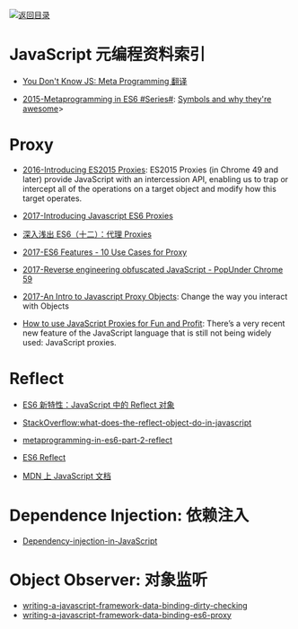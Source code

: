 [![返回目录](https://parg.co/UGo)](https://github.com/wxyyxc1992/Awesome-Links)

# JavaScript 元编程资料索引

* [You Don't Know JS: Meta Programming 翻译](https://github.com/lishengzxc/bblog/issues/4)

* [2015-Metaprogramming in ES6 #Series#](https://www.keithcirkel.co.uk/metaprogramming-in-es6-symbols/): [Symbols and why they're awesome](https://www.keithcirkel.co.uk/metaprogramming-in-es6-symbols/)>

# Proxy

* [2016-Introducing ES2015 Proxies](https://developers.google.com/web/updates/2016/02/es2015-proxies): ES2015 Proxies (in Chrome 49 and later) provide JavaScript with an intercession API, enabling us to trap or intercept all of the operations on a target object and modify how this target operates.

* [2017-Introducing Javascript ES6 Proxies](https://codeburst.io/introducing-javascript-es6-proxies-1327419ab413)

* [深入浅出 ES6（十二）：代理 Proxies](http://www.infoq.com/cn/articles/es6-in-depth-proxies-and-reflect/)

* [2017-ES6 Features - 10 Use Cases for Proxy](http://dealwithjs.io/es6-features-10-use-cases-for-proxy/)

* [2017-Reverse engineering obfuscated JavaScript - PopUnder Chrome 59](https://parg.co/b2D)

* [2017-An Intro to Javascript Proxy Objects](https://parg.co/URf): Change the way you interact with Objects

- [How to use JavaScript Proxies for Fun and Profit](https://parg.co/Uie): There’s a very recent new feature of the JavaScript language that is still not being widely used: JavaScript proxies.

# Reflect

* [ES6 新特性：JavaScript 中的 Reflect 对象](http://www.codeceo.com/article/javascript-reflect-object-es6.html)

* [StackOverflow:what-does-the-reflect-object-do-in-javascript](http://stackoverflow.com/questions/25421903/what-does-the-reflect-object-do-in-javascript)

* [metaprogramming-in-es6-part-2-reflect](https://www.keithcirkel.co.uk/metaprogramming-in-es6-part-2-reflect/)

* [ES6 Reflect](https://zhuanlan.zhihu.com/p/24778807)

* [MDN 上 JavaScript 文档](https://developer.mozilla.org/zh-CN/docs/Web/JavaScript/Reference/Global_Objects/Reflect)

# Dependence Injection: 依赖注入

* [Dependency-injection-in-JavaScript](http://krasimirtsonev.com/blog/article/Dependency-injection-in-JavaScript)

# Object Observer: 对象监听

* [writing-a-javascript-framework-data-binding-dirty-checking](https://blog.risingstack.com/writing-a-javascript-framework-data-binding-dirty-checking/)
* [writing-a-javascript-framework-data-binding-es6-proxy](https://blog.risingstack.com/writing-a-javascript-framework-data-binding-es6-proxy/)
